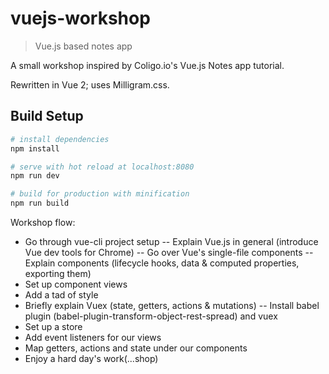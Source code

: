 # vuejs-workshop

> Vue.js based notes app

A small workshop inspired by Coligo.io's Vue.js Notes app tutorial.

Rewritten in Vue 2; uses Milligram.css.

## Build Setup

``` bash
# install dependencies
npm install

# serve with hot reload at localhost:8080
npm run dev

# build for production with minification
npm run build
```

Workshop flow:
- Go through vue-cli project setup
-- Explain Vue.js in general (introduce Vue dev tools for Chrome)
-- Go over Vue's single-file components
-- Explain components (lifecycle hooks, data & computed properties, exporting them)
- Set up component views
- Add a tad of style
- Briefly explain Vuex (state, getters, actions & mutations)
-- Install babel plugin (babel-plugin-transform-object-rest-spread) and vuex
- Set up a store
- Add event listeners for our views
- Map getters, actions and state under our components
- Enjoy a hard day's work(...shop)
